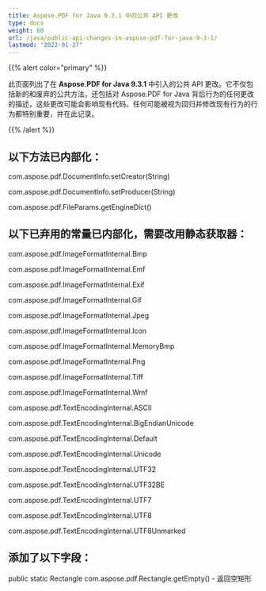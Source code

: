 ```yaml
---
title: Aspose.PDF for Java 9.3.1 中的公共 API 更改
type: docs
weight: 60
url: /java/public-api-changes-in-aspose-pdf-for-java-9-3-1/
lastmod: "2022-01-27"
---
```


{{% alert color="primary" %}}

此页面列出了在 **Aspose.PDF for Java 9.3.1** 中引入的公共 API 更改。它不仅包括新的和废弃的公共方法，还包括对 Aspose.PDF for Java 背后行为的任何更改的描述，这些更改可能会影响现有代码。任何可能被视为回归并修改现有行为的行为都特别重要，并在此记录。

{{% /alert %}}

## 以下方法已内部化：

com.aspose.pdf.DocumentInfo.setCreator(String)<p>
com.aspose.pdf.DocumentInfo.setProducer(String)<p>
com.aspose.pdf.FileParams.getEngineDict()

## 以下已弃用的常量已内部化，需要改用静态获取器：

com.aspose.pdf.ImageFormatInternal.Bmp<p>
com.aspose.pdf.ImageFormatInternal.Emf<p>

com.aspose.pdf.ImageFormatInternal.Exif<p>
com.aspose.pdf.ImageFormatInternal.Gif<p>
com.aspose.pdf.ImageFormatInternal.Jpeg<p>
com.aspose.pdf.ImageFormatInternal.Icon<p>
com.aspose.pdf.ImageFormatInternal.MemoryBmp<p>
com.aspose.pdf.ImageFormatInternal.Png<p>
com.aspose.pdf.ImageFormatInternal.Tiff<p>
com.aspose.pdf.ImageFormatInternal.Wmf<p>
com.aspose.pdf.TextEncodingInternal.ASCII<p>
com.aspose.pdf.TextEncodingInternal.BigEndianUnicode<p>
com.aspose.pdf.TextEncodingInternal.Default<p>
com.aspose.pdf.TextEncodingInternal.Unicode<p>
com.aspose.pdf.TextEncodingInternal.UTF32<p>
com.aspose.pdf.TextEncodingInternal.UTF32BE<p>
com.aspose.pdf.TextEncodingInternal.UTF7<p>
com.aspose.pdf.TextEncodingInternal.UTF8<p>
com.aspose.pdf.TextEncodingInternal.UTF8Unmarked

## 添加了以下字段：

public static Rectangle com.aspose.pdf.Rectangle.getEmpty() - 返回空矩形